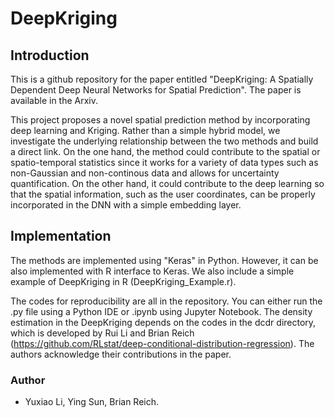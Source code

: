 # DeepKriging

## Introduction
This is a github repository for the paper entitled "DeepKriging: A Spatially Dependent Deep Neural Networks for Spatial Prediction". The paper is available in the Arxiv.

This project proposes a novel spatial prediction method by incorporating deep learning and Kriging. Rather than a simple hybrid model, we investigate the underlying relationship between the two methods and build a direct link. On the one hand, the method could contribute to the spatial or spatio-temporal statistics since it works for a variety of data types such as non-Gaussian and non-continous data and allows for uncertainty quantification. On the other hand, it could contribute to the deep learning so that the spatial information, such as the user coordinates, can be properly incorporated in the DNN with a simple embedding layer.

## Implementation
The methods are implemented using "Keras" in Python. However, it can be also implemented with R interface to Keras. We also include a simple example of DeepKriging in R (DeepKriging_Example.r).

The codes for reproducibility are all in the repository. You can either run the .py file using a Python IDE or .ipynb using Jupyter Notebook. The density estimation in the DeepKriging depends on the codes in the dcdr directory, which is developed by Rui Li and Brian Reich (https://github.com/RLstat/deep-conditional-distribution-regression). The authors acknowledge their contributions in the paper.

### Author
- Yuxiao Li, Ying Sun, Brian Reich.
